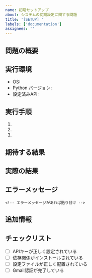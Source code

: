 ```yaml
---
name: 初期セットアップ
about: システムの初期設定に関する問題
title: '[SETUP] '
labels: ['documentation']
assignees: ''
---
```


## 問題の概要
<!-- 初期セットアップで発生した問題を簡潔に記述 -->

## 実行環境
- OS: 
- Python バージョン: 
- 設定済みAPI: 

## 実行手順
<!-- 実行した手順を記載 -->
1. 
2. 
3. 

## 期待する結果
<!-- 期待していた動作 -->

## 実際の結果
<!-- 実際に発生した動作 -->

## エラーメッセージ
```
<!-- エラーメッセージがあれば貼り付け -->
```

## 追加情報
<!-- その他の関連情報 -->

## チェックリスト
- [ ] APIキーが正しく設定されている
- [ ] 依存関係がインストールされている
- [ ] 設定ファイルが正しく配置されている
- [ ] Gmail認証が完了している